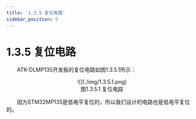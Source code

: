 ```yaml
---
title: '1.3.5 复位电路'
sidebar_position: 5
---
```


# 1.3.5 复位电路

&emsp;&emsp;ATK-DLMP135开发板的复位电路如图1.3.5.1所示：

<center>
![](./img/1.3.5.1.png)<br />
图1.3.5.1 复位电路
</center>

&emsp;&emsp;因为STM32MP135是低电平复位的，所以我们设计的电路也是低电平复位的。











